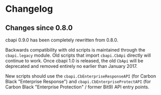# Changelog

## Changes since 0.8.0

cbapi 0.9.0 has been completely rewritten from 0.8.0.

Backwards compatibility with old scripts is maintained through the `cbapi.legacy` module. Old scripts that import
`cbapi.CbApi` directly will continue to work. Once cbapi 1.0 is released, the old `CbApi` will be deprecated and
removed entirely no earlier than January 2017.

New scripts should use the `cbapi.CbEnterpriseResponseAPI` (for Carbon Black "Enterprise Response") and 
`cbapi.CbEnterpriseProtectAPI` (for Carbon Black "Enterprise Protection" / former Bit9) API entry points.
